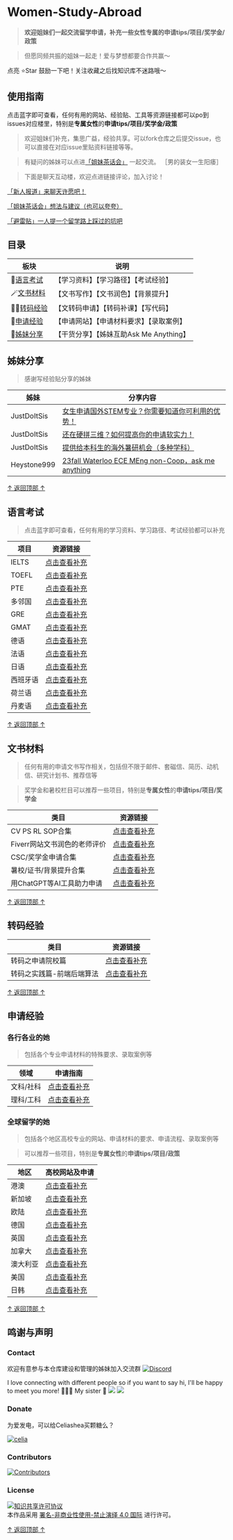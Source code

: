 # Women-Study-Abroad



> **欢迎姐妹们一起交流留学申请，补充一些女性专属的申请tips/项目/奖学金/政策**

> 但愿同频共振的姐妹一起走！爱与梦想都要合作共赢～

点亮 ⭐Star 鼓励一下吧！关注收藏之后找知识库不迷路哦～


## 使用指南

点击蓝字即可查看，任何有用的网站、经验贴、工具等资源链接都可以po到issues对应楼里，特别是**专属女性**的**申请tips/项目/奖学金/政策**

> 欢迎姐妹们补充，集思广益，经验共享。可以fork仓库之后提交issue，也可以直接在对应issue里贴资料链接等等。

> 有疑问的姊妹可以点进[「姐妹茶话会」](https://github.com/Celiashea/Women-Study-Abroad-24fall/issues/38) 一起交流。 ［男的装女一生阳痿］

> 下面是聊天互动楼，欢迎点进链接评论，加入讨论！

[「新人报道」来聊天许愿吧！](https://github.com/Celiashea/Women-Study-Abroad-24fall/issues/2) 

[「姐妹茶话会」想法与建议（也可以夸夸）](https://github.com/Celiashea/Women-Study-Abroad-24fall/issues/38) 

[「避雷贴」一人提一个留学路上踩过的坑吧](https://github.com/Celiashea/Women-Study-Abroad-24fall/issues/45)




## 目录

| 板块 | 说明 |
| --- | --- |
| 💎[语言考试](#语言考试) | 【学习资料】【学习路径】【考试经验】|
| 🪄[文书材料](#文书材料) | 【文书写作】【文书润色】【背景提升】 |
| 👩‍💻[转码经验](#转码经验) | 【文转码申请】【转码补课】【写代码】|
| 🌟[申请经验](#申请经验) | 【申请网站】【申请材料要求】【录取案例】 |
| 👭[姊妹分享](#姊妹分享) | 【干货分享】【姊妹互助Ask Me Anything】|


## 姊妹分享

> 感谢写经验贴分享的姊妹

| 姊妹 | 分享内容 |
| --- | --- |
| JustDoItSis |[女生申请国外STEM专业？你需要知道你可利用的优势！](https://github.com/Celiashea/Women-Study-Abroad-24fall/issues/43)|
| JustDoItSis |[还在硬拼三维？如何提高你的申请软实力！](https://github.com/Celiashea/Women-Study-Abroad/issues/44)|
| JustDoItSis | [提供给本科生的海外暑研机会（多种学科）](https://github.com/himahuja/Research-Internships-for-Undergraduates) |
| Heystone999 | [23fall Waterloo ECE MEng non-Coop，ask me anything](https://github.com/Celiashea/Women-Study-Abroad-24fall/issues/34) |

[↑ 返回顶部 ↑](#使用指南)


## 语言考试

> 点击蓝字即可查看，任何有用的学习资料、学习路径、考试经验都可以补充

| 项目 | 资源链接 |
| --- | --- |
| IELTS |[点击查看补充](https://github.com/Celiashea/Women-Study-Abroad-24fall/issues/3)|
| TOEFL |[点击查看补充](https://github.com/Celiashea/Women-Study-Abroad-24fall/issues/4)|
|  PTE  |[点击查看补充](https://github.com/Celiashea/Women-Study-Abroad-24fall/issues/5)|
| 多邻国 |[点击查看补充](https://github.com/Celiashea/Women-Study-Abroad-24fall/issues/6)|
|  GRE  |[点击查看补充](https://github.com/Celiashea/Women-Study-Abroad-24fall/issues/7)|
|  GMAT  |[点击查看补充](https://github.com/Celiashea/Women-Study-Abroad-24fall/issues/8)|
|  德语  |[点击查看补充](https://github.com/Celiashea/Women-Study-Abroad-24fall/issues/9)|
|  法语  |[点击查看补充](https://github.com/Celiashea/Women-Study-Abroad-24fall/issues/10)|
|  日语  |[点击查看补充](https://github.com/Celiashea/Women-Study-Abroad-24fall/issues/11)|
|西班牙语|[点击查看补充](https://github.com/Celiashea/Women-Study-Abroad-24fall/issues/12)|
| 荷兰语 |[点击查看补充](https://github.com/Celiashea/Women-Study-Abroad-24fall/issues/13)|
| 丹麦语 |[点击查看补充](https://github.com/Celiashea/Women-Study-Abroad-24fall/issues/14)|

[↑ 返回顶部 ↑](#使用指南)


## 文书材料

> 任何有用的申请文书写作相关，包括但不限于邮件、套磁信、简历、动机信、研究计划书、推荐信等

> 奖学金和暑校栏目可以推荐一些项目，特别是**专属女性**的**申请tips/项目/奖学金**

| 类目 | 资源链接 |
| --- | --- |
| CV PS RL SOP合集 |[点击查看补充](https://github.com/Celiashea/Women-Study-Abroad-24fall/issues/15)|
| Fiverr网站文书润色的老师评价 |[点击查看补充](https://github.com/Celiashea/Women-Study-Abroad-24fall/issues/16)|
| CSC/奖学金申请合集 |[点击查看补充](https://github.com/Celiashea/Women-Study-Abroad-24fall/issues/17)|
| 暑校/证书/背景提升合集 |[点击查看补充](https://github.com/Celiashea/Women-Study-Abroad-24fall/issues/18)|
| 用ChatGPT等AI工具助力申请 |[点击查看补充](https://github.com/Celiashea/Women-Study-Abroad-24fall/issues/41)|


[↑ 返回顶部 ↑](#使用指南)

## 转码经验

| 类目 | 资源链接 |
| --- | --- |
| 转码之申请院校篇 |[点击查看补充](https://github.com/Celiashea/Women-Study-Abroad-24fall/issues/19)|
| 转码之实践篇-前端后端算法 |[点击查看补充](https://github.com/Celiashea/Women-Study-Abroad-24fall/issues/20)|

[↑ 返回顶部 ↑](#使用指南)


## 申请经验


### 各行各业的她

> 包括各个专业申请材料的特殊要求、录取案例等

| 领域 | 申请指南 |
| --- | --- |
| 文科/社科 |[点击查看补充](https://github.com/Celiashea/Women-Study-Abroad-24fall/issues/48)|
| 理科/工科 |[点击查看补充](https://github.com/Celiashea/Women-Study-Abroad-24fall/issues/49)|



### 全球留学的她

> 包括各个地区高校专业的网站、申请材料的要求、申请流程、录取案例等

> 可以推荐一些项目，特别是**专属女性**的**申请tips/项目/政策**


| 地区 | 高校网站及申请|
| --- | --- |
| 港澳 |[点击查看补充](https://github.com/Celiashea/Women-Study-Abroad-24fall/issues/39)|
| 新加坡 |[点击查看补充](https://github.com/Celiashea/Women-Study-Abroad-24fall/issues/40)|
| 欧陆 |[点击查看补充](https://github.com/Celiashea/Women-Study-Abroad-24fall/issues/21)|
| 德国 |[点击查看补充](https://github.com/Celiashea/Women-Study-Abroad-24fall/issues/29)|
| 英国 |[点击查看补充](https://github.com/Celiashea/Women-Study-Abroad-24fall/issues/31)|
| 加拿大 |[点击查看补充](https://github.com/Celiashea/Women-Study-Abroad-24fall/issues/34)|
| 澳大利亚 |[点击查看补充](https://github.com/Celiashea/Women-Study-Abroad-24fall/issues/35)|
| 美国 |[点击查看补充](https://github.com/Celiashea/Women-Study-Abroad-24fall/issues/36)|
| 日韩 |[点击查看补充](https://github.com/Celiashea/Women-Study-Abroad-24fall/issues/37)|

[↑ 返回顶部 ↑](#使用指南)





## 鸣谢与声明

### Contact

欢迎有意参与本仓库建设和管理的姊妹加入交流群  [![Discord](https://img.shields.io/badge/Discord-留学姊妹｜海妖的呼唤-%235865F2?style=flat-square&logo=discord)](https://discord.gg/BKBkMFTtC7)

I love connecting with different people so if you want to say hi, I'll be happy to meet you more! 🥺🥰🥳 My sister 👭
[![](https://img.shields.io/badge/mail-Celiashea%40protonmail.com-red)](mailto:Celiashea@protonmail.com)
[![](https://img.shields.io/github/followers/Celiashea?style=social)](https://github.com/Celiashea)

### Donate

为爱发电，可以给Celiashea买颗糖么？ 

<a href='https://postimg.cc/k22KyY9W' target='_blank'><img src='https://i.postimg.cc/k22KyY9W/celia.png' border='0' alt='celia'/></a>



### Contributors

[![Contributors](https://contrib.rocks/image?repo=Celiashea/Women-Study-Abroad)](https://github.com/Celiashea/Women-Study-Abroad/graphs/contributors)



### License

<a rel="license" href="https://creativecommons.org/licenses/by-nc-nd/4.0/deed.zh"><img alt="知识共享许可协议" style="border-width: 0" src="https://licensebuttons.net/l/by-nc-nd/4.0/88x31.png"></a><br>本作品采用 <a rel="license" href="https://creativecommons.org/licenses/by-nc-nd/4.0/deed.zh">署名-非商业性使用-禁止演绎 4.0 国际</a> 进行许可。

[↑ 返回顶部 ↑](#使用指南)
